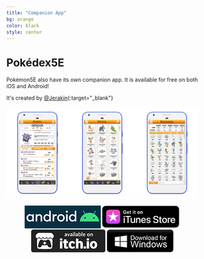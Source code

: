```yaml
---
title: "Companion App"
bg: orange
color: black
style: center
---
```

# **Pokédex5E**
Pokémon5E also have its own companion app. It is available for free on both iOS and Android!


It's created by [@Jerakin](https://twitter.com/jerakin){:target="_blank"}


<p align="center">
  <img src="img/screens.png">
</p>

<p align="center">
  <a href="https://github.com/Jerakin/Pokedex5E/releases/download/patch%2Fv1.13.1/Pokedex5E.apk" target="_blank"><img src="img/android_badge.png"></a>
  <a href="https://itunes.apple.com/us/app/pokedex5e/id1463101399?ls=1&mt=8" target="_blank"><img src="img/US_UK_iTunes_Store_Get_Badge_RGB_012618.png"></a>
  <a href="https://jerakin.itch.io/pokedex5e" target="_blank"><img src="img/itch_badge.png"></a>
  <a href="https://github.com/Jerakin/Pokedex5E/releases/download/patch%2Fv1.13.1/pokedex5e-setup.exe" target="_blank"><img src="img/windows_badge.png"></a>
</p>
